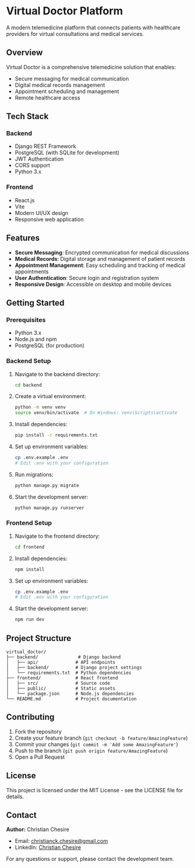 # Virtual Doctor Platform

A modern telemedicine platform that connects patients with healthcare providers for virtual consultations and medical services.

## Overview

Virtual Doctor is a comprehensive telemedicine solution that enables:
- Secure messaging for medical communication
- Digital medical records management
- Appointment scheduling and management
- Remote healthcare access

## Tech Stack

### Backend
- Django REST Framework
- PostgreSQL (with SQLite for development)
- JWT Authentication
- CORS support
- Python 3.x

### Frontend
- React.js
- Vite
- Modern UI/UX design
- Responsive web application

## Features

- **Secure Messaging**: Encrypted communication for medical discussions
- **Medical Records**: Digital storage and management of patient records
- **Appointment Management**: Easy scheduling and tracking of medical appointments
- **User Authentication**: Secure login and registration system
- **Responsive Design**: Accessible on desktop and mobile devices

## Getting Started

### Prerequisites
- Python 3.x
- Node.js and npm
- PostgreSQL (for production)

### Backend Setup
1. Navigate to the backend directory:
   ```bash
   cd backend
   ```
2. Create a virtual environment:
   ```bash
   python -m venv venv
   source venv/bin/activate  # On Windows: venv\Scripts\activate
   ```
3. Install dependencies:
   ```bash
   pip install -r requirements.txt
   ```
4. Set up environment variables:
   ```bash
   cp .env.example .env
   # Edit .env with your configuration
   ```
5. Run migrations:
   ```bash
   python manage.py migrate
   ```
6. Start the development server:
   ```bash
   python manage.py runserver
   ```

### Frontend Setup
1. Navigate to the frontend directory:
   ```bash
   cd frontend
   ```
2. Install dependencies:
   ```bash
   npm install
   ```
3. Set up environment variables:
   ```bash
   cp .env.example .env
   # Edit .env with your configuration
   ```
4. Start the development server:
   ```bash
   npm run dev
   ```

## Project Structure

```
virtual_doctor/
├── backend/               # Django backend
│   ├── api/              # API endpoints
│   ├── backend/          # Django project settings
│   └── requirements.txt  # Python dependencies
├── frontend/             # React frontend
│   ├── src/              # Source code
│   ├── public/           # Static assets
│   └── package.json      # Node.js dependencies
└── README.md             # Project documentation
```

## Contributing

1. Fork the repository
2. Create your feature branch (`git checkout -b feature/AmazingFeature`)
3. Commit your changes (`git commit -m 'Add some AmazingFeature'`)
4. Push to the branch (`git push origin feature/AmazingFeature`)
5. Open a Pull Request

## License

This project is licensed under the MIT License - see the LICENSE file for details.

## Contact

**Author:** Christian Chesire

- Email: christianck.chesire@gmail.com
- LinkedIn: [Christian Chesire](https://www.linkedin.com/in/christian-chesire-6326b719a/)

For any questions or support, please contact the development team. 
